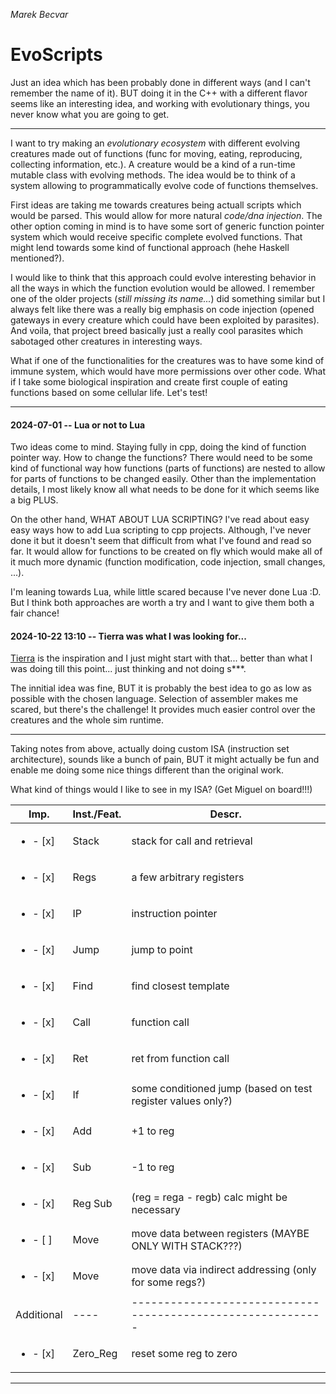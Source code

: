*Marek Becvar*

# EvoScripts

Just an idea which has been probably done in different ways (and I can't
remember the name of it). BUT doing it in the C++ with a different flavor seems
like an interesting idea, and working with evolutionary things, you never know
what you are going to get.

---

I want to try making an *evolutionary ecosystem* with different evolving
creatures made out of functions (func for moving, eating, reproducing,
collecting information, etc.). A creature would be a kind of a run-time mutable
class with evolving methods. The idea would be to think of a system allowing to
programmatically evolve code of functions themselves.

First ideas are taking me towards creatures being actuall scripts which would
be parsed. This would allow for more natural *code/dna injection*. The other
option coming in mind is to have some sort of generic function pointer system
which would receive specific complete evolved functions. That might lend
towards some kind of functional approach (hehe Haskell mentioned?).

I would like to think that this approach could evolve interesting behavior in
all the ways in which the function evolution would be allowed. I remember one
of the older projects (*still missing its name...*) did something similar but I
always felt like there was a really big emphasis on code injection (opened
gateways in every creature which could have been exploited by parasites). And
voila, that project breed basically just a really cool parasites which
sabotaged other creatures in interesting ways. 

What if one of the functionalities for the creatures was to have some kind of
immune system, which would have more permissions over other code. What if I
take some biological inspiration and create first couple of eating functions
based on some cellular life. Let's test!

--- 

#### 2024-07-01 -- Lua or not to Lua

Two ideas come to mind. Staying fully in cpp, doing the kind of function
pointer way. How to change the functions? There would need to be some kind of
functional way how functions (parts of functions) are nested to allow for parts
of functions to be changed easily. Other than the implementation details, I
most likely know all what needs to be done for it which seems like a big PLUS.

On the other hand, WHAT ABOUT LUA SCRIPTING? I've read about easy easy ways how
to add Lua scripting to cpp projects. Although, I've never done it but it
doesn't seem that difficult from what I've found and read so far. It would
allow for functions to be created on fly which would make all of it much more
dynamic (function modification, code injection, small changes, ...).

I'm leaning towards Lua, while little scared because I've never done Lua :D.
But I think both approaches are worth a try and I want to give them both a fair
chance!

#### 2024-10-22 13:10 -- Tierra was what I was looking for...

[Tierra](https://faculty.cc.gatech.edu/~turk/bio_sim/articles/tierra_thomas_ray.pdf)
is the inspiration and I just might start with that... better than what I was
doing till this point... just thinking and not doing s***.

The innitial idea was fine, BUT it is probably the best idea to go as low as
possible with the chosen language. Selection of assembler makes me scared, but
there's the challenge! It provides much easier control over the creatures and
the whole sim runtime.

***

Taking notes from above, actually doing custom ISA (instruction set
architecture), sounds like a bunch of pain, BUT it might actually be fun and
enable me doing some nice things different than the original work.

What kind of things would I like to see in my ISA? (Get Miguel on board!!!)

 | Imp.                    | Inst./Feat. | Descr.                                                      |
 |-------------------------|-------------|-------------------------------------------------------------|
 | <ul><li>- [x]</li></ul> | Stack       | stack for call and retrieval                                |
 | <ul><li>- [x]</li></ul> | Regs        | a few arbitrary registers                                   |
 | <ul><li>- [x]</li></ul> | IP          | instruction pointer                                         |
 | <ul><li>- [x]</li></ul> | Jump        | jump to point                                               |
 | <ul><li>- [x]</li></ul> | Find        | find closest template                                       |
 | <ul><li>- [x]</li></ul> | Call        | function call                                               |
 | <ul><li>- [x]</li></ul> | Ret         | ret from function call                                      |
 | <ul><li>- [x]</li></ul> | If          | some conditioned jump (based on test register values only?) |
 | <ul><li>- [x]</li></ul> | Add         | +1 to reg                                                   |
 | <ul><li>- [x]</li></ul> | Sub         | -1 to reg                                                   |
 | <ul><li>- [x]</li></ul> | Reg Sub     | (reg = rega - regb) calc might be necessary                 |
 | <ul><li>- [ ]</li></ul> | Move        | move data between registers (MAYBE ONLY WITH STACK???)      |
 | <ul><li>- [x]</li></ul> | Move        | move data via indirect addressing (only for some regs?)     |
 | Additional              | ----        | ----------------------------------------------------------- |
 | <ul><li>- [x]</li></ul> | Zero_Reg    | reset some reg to zero                                      |

***
